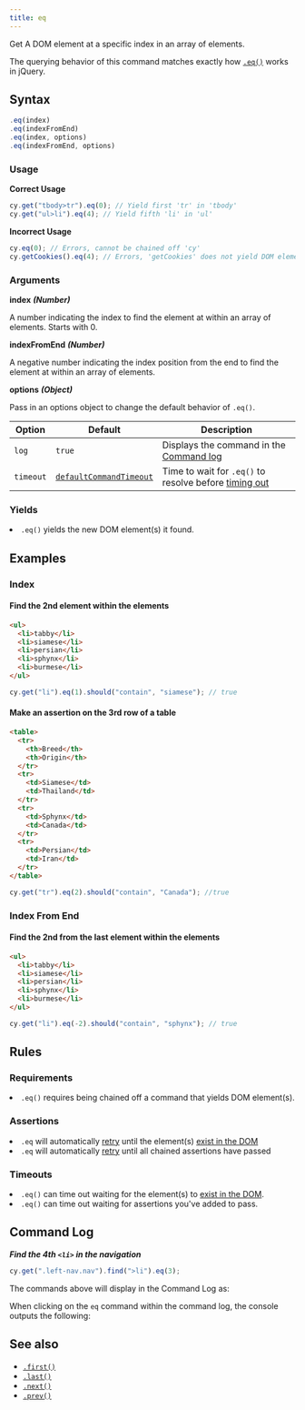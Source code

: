 ```yaml
---
title: eq
---
```


Get A DOM element at a specific index in an array of elements.

<Alert type="info">

The querying behavior of this command matches exactly how [`.eq()`](https://api.jquery.com/eq) works in jQuery.

</Alert>

## Syntax

```javascript
.eq(index)
.eq(indexFromEnd)
.eq(index, options)
.eq(indexFromEnd, options)
```

### Usage

**<Icon name="check-circle" color="green"></Icon> Correct Usage**

```javascript
cy.get("tbody>tr").eq(0); // Yield first 'tr' in 'tbody'
cy.get("ul>li").eq(4); // Yield fifth 'li' in 'ul'
```

**<Icon name="exclamation-triangle" color="red"></Icon> Incorrect Usage**

```javascript
cy.eq(0); // Errors, cannot be chained off 'cy'
cy.getCookies().eq(4); // Errors, 'getCookies' does not yield DOM element
```

### Arguments

**<Icon name="angle-right"></Icon> index** **_(Number)_**

A number indicating the index to find the element at within an array of elements. Starts with 0.

**<Icon name="angle-right"></Icon> indexFromEnd** **_(Number)_**

A negative number indicating the index position from the end to find the element at within an array of elements.

**<Icon name="angle-right"></Icon> options** **_(Object)_**

Pass in an options object to change the default behavior of `.eq()`.

| Option    | Default                                                              | Description                                                                              |
| --------- | -------------------------------------------------------------------- | ---------------------------------------------------------------------------------------- |
| `log`     | `true`                                                               | Displays the command in the [Command log](/guides/core-concepts/test-runner#Command-Log) |
| `timeout` | [`defaultCommandTimeout`](/guides/references/configuration#Timeouts) | Time to wait for `.eq()` to resolve before [timing out](#Timeouts)                       |

### Yields [<Icon name="question-circle"/>](introduction-to-cypress#Subject-Management)

<List><li>`.eq()` yields the new DOM element(s) it found.</li></List>

## Examples

### Index

#### Find the 2nd element within the elements

```html
<ul>
  <li>tabby</li>
  <li>siamese</li>
  <li>persian</li>
  <li>sphynx</li>
  <li>burmese</li>
</ul>
```

```javascript
cy.get("li").eq(1).should("contain", "siamese"); // true
```

#### Make an assertion on the 3rd row of a table

```html
<table>
  <tr>
    <th>Breed</th>
    <th>Origin</th>
  </tr>
  <tr>
    <td>Siamese</td>
    <td>Thailand</td>
  </tr>
  <tr>
    <td>Sphynx</td>
    <td>Canada</td>
  </tr>
  <tr>
    <td>Persian</td>
    <td>Iran</td>
  </tr>
</table>
```

```javascript
cy.get("tr").eq(2).should("contain", "Canada"); //true
```

### Index From End

#### Find the 2nd from the last element within the elements

```html
<ul>
  <li>tabby</li>
  <li>siamese</li>
  <li>persian</li>
  <li>sphynx</li>
  <li>burmese</li>
</ul>
```

```javascript
cy.get("li").eq(-2).should("contain", "sphynx"); // true
```

## Rules

### Requirements [<Icon name="question-circle"/>](introduction-to-cypress#Chains-of-Commands)

<List><li>`.eq()` requires being chained off a command that yields DOM element(s).</li></List>

### Assertions [<Icon name="question-circle"/>](introduction-to-cypress#Assertions)

<List><li>`.eq` will automatically [retry](/guides/core-concepts/retry-ability) until the element(s) [exist in the DOM](/guides/core-concepts/introduction-to-cypress#Default-Assertions)</li><li>`.eq` will automatically [retry](/guides/core-concepts/retry-ability) until all chained assertions have passed</li></List>

### Timeouts [<Icon name="question-circle"/>](introduction-to-cypress#Timeouts)

<List><li>`.eq()` can time out waiting for the element(s) to [exist in the DOM](/guides/core-concepts/introduction-to-cypress#Default-Assertions).</li><li>`.eq()` can time out waiting for assertions you've added to pass.</li></List>

## Command Log

**_Find the 4th `<li>` in the navigation_**

```javascript
cy.get(".left-nav.nav").find(">li").eq(3);
```

The commands above will display in the Command Log as:

<DocsImage src="/img/api/eq/find-element-at-index.png" alt="Command log eq" ></DocsImage>

When clicking on the `eq` command within the command log, the console outputs the following:

<DocsImage src="/img/api/eq/see-element-and-list-when-using-eq.png" alt="console.log eq" ></DocsImage>

## See also

- [`.first()`](/api/commands/first)
- [`.last()`](/api/commands/last)
- [`.next()`](/api/commands/next)
- [`.prev()`](/api/commands/prev)
